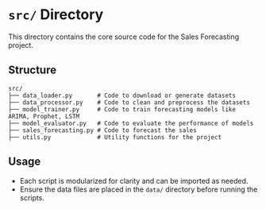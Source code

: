 # `src/` Directory

This directory contains the core source code for the Sales Forecasting project.

## Structure

```plaintext
src/
├── data_loader.py       # Code to download or generate datasets
├── data_processor.py    # Code to clean and preprocess the datasets
├── model_trainer.py     # Code to train forecasting models like ARIMA, Prophet, LSTM
├── model_evaluator.py   # Code to evaluate the performance of models
├── sales_forecasting.py # Code to forecast the sales
├── utils.py             # Utility functions for the project
```

## Usage
- Each script is modularized for clarity and can be imported as needed.
- Ensure the data files are placed in the `data/` directory before running the scripts.
